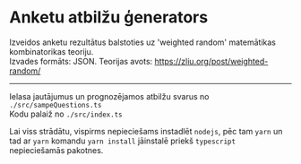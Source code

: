 # Anketu atbilžu ģenerators

Izveidos anketu rezultātus balstoties uz 'weighted random' matemātikas kombinatorikas teoriju. <br/>
Izvades formāts: JSON.
Teorijas avots: https://zliu.org/post/weighted-random/

---

Ielasa jautājumus un prognozējamos atbilžu svarus no `./src/sampeQuestions.ts` <br/>
Kodu palaiž no `./src/index.ts`<br/>

Lai viss strādātu, vispirms nepieciešams instadlēt `nodejs`, pēc tam `yarn` un tad ar `yarn` komandu `yarn install` jāinstalē priekš `typescript` nepieciešamās pakotnes.
